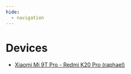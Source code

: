 ```yaml
---
hide:
  - navigation
---
```


# Devices
* [Xiaomi Mi 9T Pro - Redmi K20 Pro (raphael)](devices/raphael/index.md)